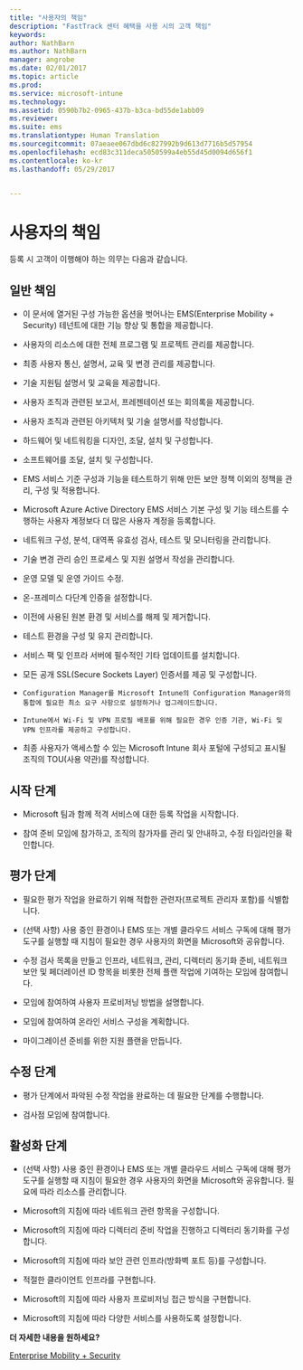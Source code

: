 ```yaml
---
title: "사용자의 책임"
description: "FastTrack 센터 혜택을 사용 시의 고객 책임"
keywords: 
author: NathBarn
ms.author: NathBarn
manager: angrobe
ms.date: 02/01/2017
ms.topic: article
ms.prod: 
ms.service: microsoft-intune
ms.technology: 
ms.assetid: 0590b7b2-0965-437b-b3ca-bd55de1abb09
ms.reviewer: 
ms.suite: ems
ms.translationtype: Human Translation
ms.sourcegitcommit: 07aeaee067dbd6c827992b9d613d7716b5d57954
ms.openlocfilehash: ecd83c311deca5050599a4eb55d45d0094d656f1
ms.contentlocale: ko-kr
ms.lasthandoff: 05/29/2017


---
```


# <a name="your-responsibilities"></a>사용자의 책임

등록 시 고객이 이행해야 하는 의무는 다음과 같습니다.

## <a name="general-responsibilities"></a>일반 책임

-   이 문서에 열거된 구성 가능한 옵션을 벗어나는 EMS(Enterprise Mobility + Security) 테넌트에 대한 기능 향상 및 통합을 제공합니다.

-   사용자의 리소스에 대한 전체 프로그램 및 프로젝트 관리를 제공합니다.

-   최종 사용자 통신, 설명서, 교육 및 변경 관리를 제공합니다.

-   기술 지원팀 설명서 및 교육을 제공합니다.

-   사용자 조직과 관련된 보고서, 프레젠테이션 또는 회의록을 제공합니다.

-   사용자 조직과 관련된 아키텍처 및 기술 설명서를 작성합니다.

-   하드웨어 및 네트워킹을 디자인, 조달, 설치 및 구성합니다.

-   소프트웨어를 조달, 설치 및 구성합니다.

-   EMS 서비스 기준 구성과 기능을 테스트하기 위해 만든 보안 정책 이외의 정책을 관리, 구성 및 적용합니다.

-   Microsoft Azure Active Directory EMS 서비스 기본 구성 및 기능 테스트를 수행하는 사용자 계정보다 더 많은 사용자 계정을 등록합니다.

-   네트워크 구성, 분석, 대역폭 유효성 검사, 테스트 및 모니터링을 관리합니다.

-   기술 변경 관리 승인 프로세스 및 지원 설명서 작성을 관리합니다.

-   운영 모델 및 운영 가이드 수정.

-   온-프레미스 다단계 인증을 설정합니다.

-   이전에 사용된 원본 환경 및 서비스를 해제 및 제거합니다.

-   테스트 환경을 구성 및 유지 관리합니다.

-   서비스 팩 및 인프라 서버에 필수적인 기타 업데이트를 설치합니다.

-   모든 공개 SSL(Secure Sockets Layer) 인증서를 제공 및 구성합니다.

-     Configuration Manager를 Microsoft Intune의 Configuration Manager와의 통합에 필요한 최소 요구 사항으로 설정하거나 업그레이드합니다.

-     Intune에서 Wi-Fi 및 VPN 프로필 배포를 위해 필요한 경우 인증 기관, Wi-Fi 및 VPN 인프라를 제공하고 구성합니다.

-   최종 사용자가 액세스할 수 있는 Microsoft Intune 회사 포털에 구성되고 표시될 조직의 TOU(사용 약관)를 작성합니다.

## <a name="initiate-phase"></a>시작 단계

-   Microsoft 팀과 함께 적격 서비스에 대한 등록 작업을 시작합니다.

-   참여 준비 모임에 참가하고, 조직의 참가자를 관리 및 안내하고, 수정 타임라인을 확인합니다.

## <a name="assess-phase"></a>평가 단계

-   필요한 평가 작업을 완료하기 위해 적합한 관련자(프로젝트 관리자 포함)를 식별합니다.

-   (선택 사항) 사용 중인 환경이나 EMS 또는 개별 클라우드 서비스 구독에 대해 평가 도구를 실행할 때 지침이 필요한 경우 사용자의 화면을 Microsoft와 공유합니다.

-   수정 검사 목록을 만들고 인프라, 네트워크, 관리, 디렉터리 동기화 준비, 네트워크 보안 및 페더레이션 ID 항목을 비롯한 전체 플랜 작업에 기여하는 모임에 참여합니다.

-   모임에 참여하여 사용자 프로비저닝 방법을 설명합니다.

-   모임에 참여하여 온라인 서비스 구성을 계획합니다.

-   마이그레이션 준비를 위한 지원 플랜을 만듭니다.

## <a name="remediate-phase"></a>수정 단계

-   평가 단계에서 파악된 수정 작업을 완료하는 데 필요한 단계를 수행합니다.

-   검사점 모임에 참여합니다.

## <a name="enable-phase"></a>활성화 단계

-   (선택 사항) 사용 중인 환경이나 EMS 또는 개별 클라우드 서비스 구독에 대해 평가 도구를 실행할 때 지침이 필요한 경우 사용자의 화면을 Microsoft와 공유합니다. 필요에 따라 리소스를 관리합니다.

-   Microsoft의 지침에 따라 네트워크 관련 항목을 구성합니다.

-   Microsoft의 지침에 따라 디렉터리 준비 작업을 진행하고 디렉터리 동기화를 구성합니다.

-   Microsoft의 지침에 따라 보안 관련 인프라(방화벽 포트 등)를 구성합니다.

-   적절한 클라이언트 인프라를 구현합니다.

-   Microsoft의 지침에 따라 사용자 프로비저닝 접근 방식을 구현합니다.

-   Microsoft의 지침에 따라 다양한 서비스를 사용하도록 설정합니다.

**더 자세한 내용을 원하세요?**

[Enterprise Mobility + Security](https://www.microsoft.com/en-us/cloud-platform/enterprise-mobility)

